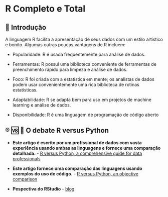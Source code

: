 # R Completo e Total

## 📐 Introdução

A linguagem R facilita a apresentação de seus dados com um estilo artístico e bonito. Algumas outras poucas vantagens de R incluem:

* Popularidade: R é usada frequentemente para análise de dados.

* Ferramentas: R possui uma biblioteca conveniente de ferramentas de preenchimento rápido para limpeza e análise de dados.

* Foco: R foi criada com a estatística em mente; os analistas de dados podem usar convenientemente uma rica biblioteca de rotinas estatísticas.

* Adaptabilidade: R se adapta bem para uso em projetos de machine learning e análise de dados.

* Disponibilidade: R é uma linguagem de programação de código aberto

## ® 🆚 🐍 O debate R versus Python

* **Este artigo é escrito por um profissional de dados com vasta experiência usando ambas as linguagens e fornece uma comparação detalhada.** - [R versus Python, a comprehensive guide for data professionals](https://medium.com/analytics-and-data/r-vs-python-a-comprehensive-guide-for-data-professionals-321e8dead598)

* **Este artigo fornece uma comparação das linguagens usando exemplos do uso de código.** - [R versus Python, an objective comparison](https://www.dataquest.io/blog/python-vs-r/)

* **Pespectiva do RStudio** - [blog](https://blog.rstudio.com/2019/12/17/r-vs-python-what-s-the-best-for-language-for-data-science/)


